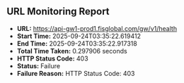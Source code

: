 ## URL Monitoring Report

- **URL:** https://api-gw1-prod1.fisglobal.com/gw/v1/health
- **Start Time:** 2025-09-24T03:35:22.619412
- **End Time:** 2025-09-24T03:35:22.917318
- **Total Time Taken:** 0.297906 seconds
- **HTTP Status Code:** 403
- **Status:** Failure
- **Failure Reason:** HTTP Status Code: 403
